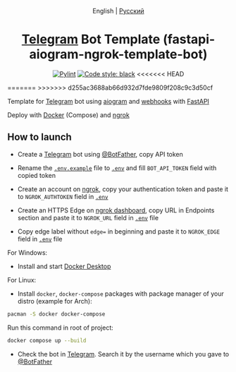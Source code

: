 <div align="center">

English | [Русский](./README.ru.md)

# [Telegram](https://telegram.org) Bot Template (fastapi-aiogram-ngrok-template-bot)

[![Pylint](https://github.com/amozebus/fastapi-aiogram-ngrok-template-bot/actions/workflows/pylint.yml/badge.svg)](https://github.com/amozebus/fastapi-aiogram-ngrok-template-bot/actions/workflows/pylint.yml) [![Code style: black](https://img.shields.io/badge/code%20style-black-000000.svg)](https://github.com/psf/black)
<<<<<<< HEAD

</div>
=======
>>>>>>> d255ac3688ab66d932d7fde9809f208c9c3d50cf

Template for [Telegram](https://telegram.org) bot using [aiogram](https://aiogram.dev) and [webhooks](https://en.wikipedia.org/wiki/Webhook) with [FastAPI](https://fastapi.tiangolo.com)

Deploy with [Docker](https://docker.com) (Compose) and [ngrok](https://ngrok.com)

## How to launch 

- Create a [Telegram](https://telegram.org) bot using [@BotFather](https://t.me/BotFather), copy API token

- Rename the [`.env.example`](./.env.example) file to [`.env`](./.env) and fill `BOT_API_TOKEN` field with copied token

- Create an account on [ngrok](https://ngrok.com), copy your authentication token and paste it to `NGROK_AUTHTOKEN` field in [`.env`](./.env)

- Create an HTTPS Edge on [ngrok dashboard](https://dashboard.ngrok.com/edges), copy URL in Endpoints section and paste it to `NGROK_URL` field in [`.env`](./.env) file

- Copy edge label without `edge=` in beginning and paste it to `NGROK_EDGE` field in [`.env`](./.env) file

For Windows:

- Install and start [Docker Desktop](https://docker.com)

For Linux:

- Install `docker`, `docker-compose` packages with package manager of your distro (example for Arch):

```sh
pacman -S docker docker-compose
```

Run this command in root of project:

```sh
docker compose up --build
```

- Check the bot in [Telegram](https://telegram.org). Search it by the username which you gave to [@BotFather](https://t.me/BotFather)
